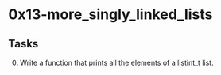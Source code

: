 # 0x13-more_singly_linked_lists
## Tasks

0. Write a function that prints all the elements of a listint_t list.
